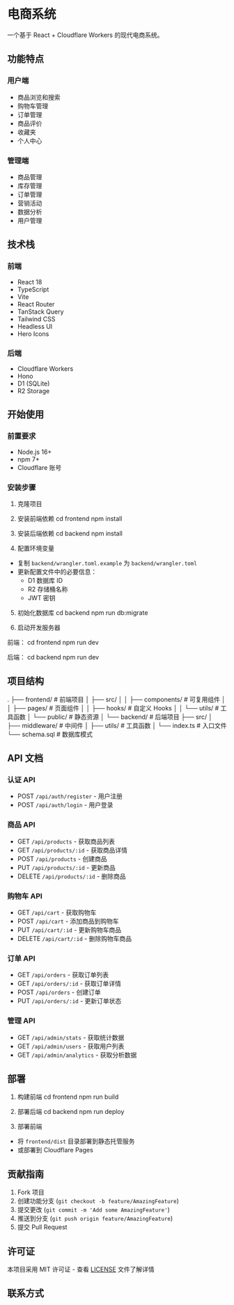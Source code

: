 # 电商系统

一个基于 React + Cloudflare Workers 的现代电商系统。

## 功能特点

### 用户端
- 商品浏览和搜索
- 购物车管理
- 订单管理
- 商品评价
- 收藏夹
- 个人中心

### 管理端
- 商品管理
- 库存管理
- 订单管理
- 营销活动
- 数据分析
- 用户管理

## 技术栈

### 前端
- React 18
- TypeScript
- Vite
- React Router
- TanStack Query
- Tailwind CSS
- Headless UI
- Hero Icons

### 后端
- Cloudflare Workers
- Hono
- D1 (SQLite)
- R2 Storage

## 开始使用

### 前置要求
- Node.js 16+
- npm 7+
- Cloudflare 账号

### 安装步骤

1. 克隆项目 

2. 安装前端依赖
cd frontend
npm install
3. 安装后端依赖
cd backend
npm install

4. 配置环境变量
- 复制 `backend/wrangler.toml.example` 为 `backend/wrangler.toml`
- 更新配置文件中的必要信息：
  - D1 数据库 ID
  - R2 存储桶名称
  - JWT 密钥

5. 初始化数据库
cd backend
npm run db:migrate

6. 启动开发服务器

前端：
cd frontend
npm run dev

后端：
cd backend
npm run dev

## 项目结构
.
├── frontend/ # 前端项目
│ ├── src/
│ │ ├── components/ # 可复用组件
│ │ ├── pages/ # 页面组件
│ │ ├── hooks/ # 自定义 Hooks
│ │ └── utils/ # 工具函数
│ └── public/ # 静态资源
│
└── backend/ # 后端项目
├── src/
│ ├── middleware/ # 中间件
│ ├── utils/ # 工具函数
│ └── index.ts # 入口文件
└── schema.sql # 数据库模式

## API 文档

### 认证 API
- POST `/api/auth/register` - 用户注册
- POST `/api/auth/login` - 用户登录

### 商品 API
- GET `/api/products` - 获取商品列表
- GET `/api/products/:id` - 获取商品详情
- POST `/api/products` - 创建商品
- PUT `/api/products/:id` - 更新商品
- DELETE `/api/products/:id` - 删除商品

### 购物车 API
- GET `/api/cart` - 获取购物车
- POST `/api/cart` - 添加商品到购物车
- PUT `/api/cart/:id` - 更新购物车商品
- DELETE `/api/cart/:id` - 删除购物车商品

### 订单 API
- GET `/api/orders` - 获取订单列表
- GET `/api/orders/:id` - 获取订单详情
- POST `/api/orders` - 创建订单
- PUT `/api/orders/:id` - 更新订单状态

### 管理 API
- GET `/api/admin/stats` - 获取统计数据
- GET `/api/admin/users` - 获取用户列表
- GET `/api/admin/analytics` - 获取分析数据

## 部署

1. 构建前端
cd frontend
npm run build

2. 部署后端
cd backend
npm run deploy

3. 部署前端
- 将 `frontend/dist` 目录部署到静态托管服务
- 或部署到 Cloudflare Pages

## 贡献指南

1. Fork 项目
2. 创建功能分支 (`git checkout -b feature/AmazingFeature`)
3. 提交更改 (`git commit -m 'Add some AmazingFeature'`)
4. 推送到分支 (`git push origin feature/AmazingFeature`)
5. 提交 Pull Request

## 许可证

本项目采用 MIT 许可证 - 查看 [LICENSE](LICENSE) 文件了解详情

## 联系方式
